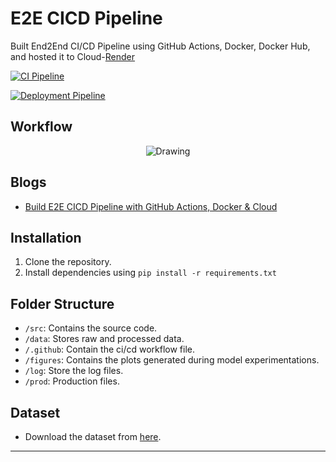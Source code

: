 E2E CICD Pipeline
==============================

Built End2End CI/CD Pipeline using GitHub Actions, Docker, Docker Hub, and hosted it to Cloud-[Render](https://render.com/)

[![CI Pipeline](https://github.com/ronylpatil/cicd/actions/workflows/build.yaml/badge.svg)](https://github.com/ronylpatil/cicd/actions/workflows/build.yaml)

[![Deployment Pipeline](https://github.com/ronylpatil/cicd/actions/workflows/deploy.yaml/badge.svg)](https://github.com/ronylpatil/cicd/actions/workflows/deploy.yaml)

## Workflow
<p align = "center">
  <img class="center" src = "https://github.com/ronylpatil/cicd/blob/main/workflow/flow.png" alt = "Drawing">
</p>

## Blogs
- [Build E2E CICD Pipeline with GitHub Actions, Docker & Cloud](https://pub.towardsai.net/build-e2e-ci-cd-using-github-actions-docker-cloud-37dd1028645e#4c18)

## Installation

1. Clone the repository.
2. Install dependencies using `pip install -r requirements.txt`

## Folder Structure

- `/src`: Contains the source code.
- `/data`: Stores raw and processed data.
- `/.github`: Contain the ci/cd workflow file.
- `/figures`: Contains the plots generated during model experimentations.
- `/log`: Store the log files.
- `/prod`: Production files. 

## Dataset

- Download the dataset from [here](https://www.kaggle.com/datasets/yasserh/wine-quality-dataset).

___
